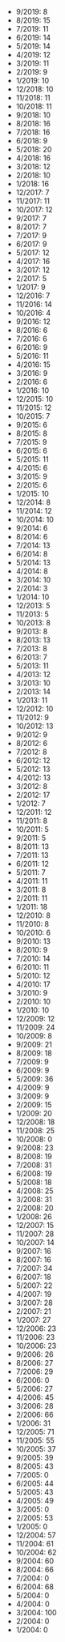 *  9/2019: 8
*  8/2019: 15
*  7/2019: 11
*  6/2019: 14
*  5/2019: 14
*  4/2019: 12
*  3/2019: 11
*  2/2019: 9
*  1/2019: 10
*  12/2018: 10
*  11/2018: 11
*  10/2018: 11
*  9/2018: 10
*  8/2018: 16
*  7/2018: 16
*  6/2018: 9
*  5/2018: 20
*  4/2018: 16
*  3/2018: 12
*  2/2018: 10
*  1/2018: 16
*  12/2017: 7
*  11/2017: 11
*  10/2017: 12
*  9/2017: 7
*  8/2017: 7
*  7/2017: 9
*  6/2017: 9
*  5/2017: 12
*  4/2017: 16
*  3/2017: 12
*  2/2017: 5
*  1/2017: 9
*  12/2016: 7
*  11/2016: 14
*  10/2016: 4
*  9/2016: 12
*  8/2016: 6
*  7/2016: 6
*  6/2016: 9
*  5/2016: 11
*  4/2016: 15
*  3/2016: 9
*  2/2016: 6
*  1/2016: 10
*  12/2015: 10
*  11/2015: 12
*  10/2015: 7
*  9/2015: 6
*  8/2015: 8
*  7/2015: 9
*  6/2015: 6
*  5/2015: 11
*  4/2015: 6
*  3/2015: 9
*  2/2015: 6
*  1/2015: 10
*  12/2014: 8
*  11/2014: 12
*  10/2014: 10
*  9/2014: 6
*  8/2014: 6
*  7/2014: 13
*  6/2014: 8
*  5/2014: 13
*  4/2014: 8
*  3/2014: 10
*  2/2014: 3
*  1/2014: 10
*  12/2013: 5
*  11/2013: 5
*  10/2013: 8
*  9/2013: 8
*  8/2013: 13
*  7/2013: 8
*  6/2013: 7
*  5/2013: 11
*  4/2013: 12
*  3/2013: 10
*  2/2013: 14
*  1/2013: 11
*  12/2012: 10
*  11/2012: 9
*  10/2012: 13
*  9/2012: 9
*  8/2012: 6
*  7/2012: 8
*  6/2012: 12
*  5/2012: 13
*  4/2012: 13
*  3/2012: 8
*  2/2012: 17
*  1/2012: 7
*  12/2011: 12
*  11/2011: 8
*  10/2011: 5
*  9/2011: 5
*  8/2011: 13
*  7/2011: 13
*  6/2011: 12
*  5/2011: 7
*  4/2011: 11
*  3/2011: 8
*  2/2011: 11
*  1/2011: 18
*  12/2010: 8
*  11/2010: 8
*  10/2010: 6
*  9/2010: 13
*  8/2010: 9
*  7/2010: 14
*  6/2010: 11
*  5/2010: 12
*  4/2010: 17
*  3/2010: 9
*  2/2010: 10
*  1/2010: 10
*  12/2009: 12
*  11/2009: 24
*  10/2009: 8
*  9/2009: 21
*  8/2009: 18
*  7/2009: 9
*  6/2009: 9
*  5/2009: 36
*  4/2009: 9
*  3/2009: 9
*  2/2009: 15
*  1/2009: 20
*  12/2008: 18
*  11/2008: 25
*  10/2008: 0
*  9/2008: 23
*  8/2008: 19
*  7/2008: 31
*  6/2008: 19
*  5/2008: 18
*  4/2008: 25
*  3/2008: 31
*  2/2008: 20
*  1/2008: 26
*  12/2007: 15
*  11/2007: 28
*  10/2007: 14
*  9/2007: 16
*  8/2007: 16
*  7/2007: 34
*  6/2007: 18
*  5/2007: 22
*  4/2007: 19
*  3/2007: 28
*  2/2007: 21
*  1/2007: 27
*  12/2006: 23
*  11/2006: 23
*  10/2006: 23
*  9/2006: 26
*  8/2006: 27
*  7/2006: 29
*  6/2006: 0
*  5/2006: 27
*  4/2006: 45
*  3/2006: 28
*  2/2006: 66
*  1/2006: 31
*  12/2005: 71
*  11/2005: 55
*  10/2005: 37
*  9/2005: 39
*  8/2005: 43
*  7/2005: 0
*  6/2005: 44
*  5/2005: 43
*  4/2005: 49
*  3/2005: 0
*  2/2005: 53
*  1/2005: 0
*  12/2004: 57
*  11/2004: 61
*  10/2004: 62
*  9/2004: 60
*  8/2004: 66
*  7/2004: 0
*  6/2004: 68
*  5/2004: 0
*  4/2004: 0
*  3/2004: 100
*  2/2004: 0
*  1/2004: 0